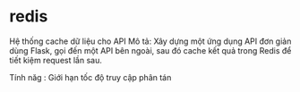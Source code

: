# redis
Hệ thống cache dữ liệu cho API
Mô tả: Xây dựng một ứng dụng API đơn giản dùng Flask, gọi đến một API bên ngoài, sau đó cache kết quả trong Redis để tiết kiệm request lần sau.

Tính năg : Giới hạn tốc độ truy cập phân tán